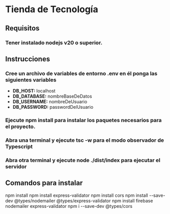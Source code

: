 # Tienda de Tecnología
## Requisitos
### Tener instalado nodejs v20 o superior.
## Instrucciones
### Cree un archivo de variables de entorno .env en él ponga las siguientes variables
- **DB_HOST:** localhost
- **DB_DATABASE:** nombreBaseDeDatos
- **DB_USERNAME:** nombreDeUsuario
- **DB_PASSWORD:** passwordDelUsuario
### Ejecute npm install para instalar los paquetes necesarios para el proyecto.
### Abra una terminal y ejecute tsc -w para el modo observador de Typescript
### Abra otra terminal y ejecute node ./dist/index para ejecutar el servidor

## Comandos para instalar

npm install
npm install express-validator
npm install cors
npm install --save-dev @types/nodemailer @types/express-validator
npm install firebase nodemailer express-validator
npm i --save-dev @types/cors